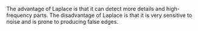 The advantage of Laplace is that it can detect more details and high-frequency parts.
The disadvantage of Laplace is that it is very sensitive to noise and is prone to producing false edges.
